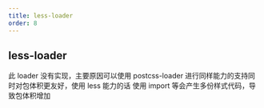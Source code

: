 ```yaml
---
title: less-loader
order: 8
---
```


## less-loader

此 loader 没有实现，主要原因可以使用 postcss-loader 进行同样能力的支持同时对包体积更友好，使用 less 能力的话
使用 import 等会产生多份样式代码，导致包体积增加

